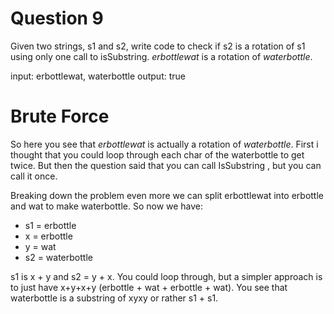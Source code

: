 ﻿# Question 9
Given two strings, s1 and s2, write code to check if s2 is a rotation of s1 using only one call to isSubstring. *erbottlewat* is a rotation of *waterbottle*. 

input: erbottlewat, waterbottle
output: true

# Brute Force
So here you see that *erbottlewat* is actually a rotation of *waterbottle*. First i thought that you could loop through each char of the waterbottle to get twice. But then the question said that you can call IsSubstring , but you can call it once.

Breaking down the problem even more we can split erbottlewat into erbottle and wat to make waterbottle. So now we have:

- s1 = erbottle
- x = erbottle
- y = wat
- s2 = waterbottle

s1 is x + y and s2 = y + x. You could loop through, but a simpler approach is to just have x+y+x+y (erbottle + wat + erbottle + wat). You see that waterbottle is a substring of xyxy or rather s1 + s1.


